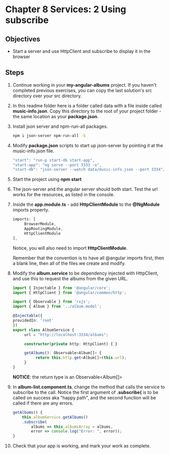 # Chapter 8 Services: 2 Using subscribe

## Objectives

- Start a server and use HttpClient and subscribe to display it in the browser

## Steps

1. Continue working in your **my-angular-albums** project. If you haven't completed previous exercises, you can copy the last solution's src directory over your src directory.


1. In this readme folder here is a folder called data with a file inside called **music-info.json**. Copy this directory to the root of your project folder - the same location as your **package.json**.

1. Install json server and npm-run-all packages.

   ```bash
   npm i json-server npm-run-all -S
   ```

1. Modify **package.json** scripts to start up json-server by pointing it at the music-info.json file.

   ```javascript
   "start": "run-p start-db start-app",
   "start-app": "ng serve --port 3333 -o",
   "start-db": "json-server --watch data/music-info.json --port 3334",
   ```

1. Start the project using **npm start**

1. The json-server and the angular server should both start. Test the url works for the resources, as listed in the console.

1. Inside the **app.module.ts** - add **HttpClientModule** to the **@NgModule** imports property. 

     ```typescript
     imports: [
          BrowserModule,
          AppRoutingModule,
          HttpClientModule
     ],
     ```

     Notice, you will also need to import **HttpClientModule**.

     Remember that the convention is to have all @angular imports first, then a blank line, then all of the files we create and modify.

1. Modify the **album.service** to be dependency injected with HttpClient, and use this to request the albums from the given URL.

     ```typescript
     import { Injectable } from '@angular/core';
     import { HttpClient } from '@angular/common/http';

     import { Observable } from 'rxjs';
     import { Album } from '../album.model';

     @Injectable({
     providedIn: 'root'
     })
     export class AlbumService {
          url = "http://localhost:3334/albums";

          constructor(private http: HttpClient) { }

          getAlbums(): Observable<Album[]> {
               return this.http.get<Album[]>(this.url);
          }
     }
     ```

   **NOTICE**: the return type is an Observable<Album[]>

1. In **album-list.component.ts**, change the method that calls the service to subscribe to the call. Notice the first argument of **.subscribe(** is to be called on success aka "happy path", and the second function will be called if there are any errors.

   ```typescript
   getAlbums() {
       this.albumService.getAlbums()
       .subscribe(
           albums => this.albumsArray = albums,
           error => console.log("Error: ", error));
   }
   ```

1. Check that your app is working, and mark your work as complete.
